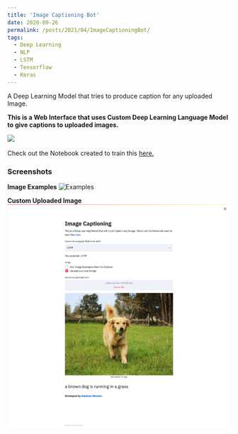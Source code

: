 ```yaml
---
title: 'Image Captioning Bot'
date: 2020-09-26
permalink: /posts/2021/04/ImageCaptioningBot/
tags:
  - Deep Learning
  - NLP
  - LSTM
  - Tensorflow
  - Keras
---
```


A Deep Learning Model that tries to produce caption for any uploaded Image.

**This is a Web Interface that uses Custom Deep Learning Language Model to give captions to uploaded images.**

<a href="https://github.com/saksham2001/ImageCaptioning"><img src="https://gh-card.dev/repos/saksham2001/ImageCaptioning.svg"></a>

Check out the Notebook created to train this [here.](https://github.com/saksham2001/ImageCaptioning/blob/master/Training%20Notebook.ipynb)

### Screenshots
**Image Examples**
![Examples](https://github.com/saksham2001/ImageCaptioning/blob/master/screenshots/example-1.png?raw=true)


**Custom Uploaded Image**
![Test](https://github.com/saksham2001/ImageCaptioning/blob/master/screenshots/example-2.png?raw=true)

